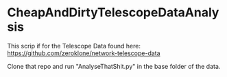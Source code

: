# CheapAndDirtyTelescopeDataAnalysis

This scrip if for the Telescope Data found here: https://github.com/zeroklone/network-telescope-data

Clone that repo and run "AnalyseThatShit.py" in the base folder of the data.
